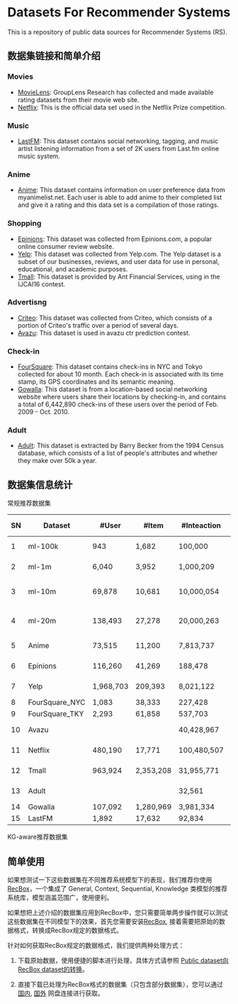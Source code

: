 # Datasets For Recommender Systems

This is a repository of public data sources for Recommender Systems (RS). 

## 数据集链接和简单介绍

### Movies
- [MovieLens](https://grouplens.org/datasets/movielens/): GroupLens Research has collected and made available rating datasets from their movie web site.
- [Netflix](https://www.kaggle.com/netflix-inc/netflix-prize-data): This is the official data set used in the Netflix Prize competition.

### Music
- [LastFM](https://grouplens.org/datasets/hetrec-2011/): This dataset contains social networking, tagging, and music artist listening information from a set of 2K users from Last.fm online music system.

### Anime
- [Anime](https://www.kaggle.com/CooperUnion/anime-recommendations-database): This dataset contains information on user preference data from myanimelist.net. Each user is able to add anime to their completed list and give it a rating and this data set is a compilation of those ratings.

### Shopping
- [Epinions](https://cseweb.ucsd.edu/~jmcauley/datasets.html#social_data): This dataset was collected from Epinions.com, a popular online consumer review website.
- [Yelp](https://www.yelp.com/dataset): This dataset was collected from Yelp.com. The Yelp dataset is a subset of our businesses, reviews, and user data for use in personal, educational, and academic purposes.
- [Tmall](https://tianchi.aliyun.com/dataset/dataDetail?dataId=53): This dataset is provided by Ant Financial Services, using in the IJCAI16 contest.

### Advertisng

* [Criteo](https://www.kaggle.com/c/criteo-display-ad-challenge/data): This dataset was collected from Criteo, which consists of a portion of Criteo's traffic over a period of several days.
* [Avazu](https://www.kaggle.com/c/avazu-ctr-prediction/data): This dataset is used in avazu ctr prediction contest.

### Check-in

* [FourSquare](kaggle.com/chetanism/foursquare-nyc-and-tokyo-checkin-dataset): This dataset contains check-ins in NYC and Tokyo collected for about 10 month. Each check-in is associated with its time stamp, its GPS coordinates and its semantic meaning.
* [Gowalla](https://snap.stanford.edu/data/loc-gowalla.html): This dataset is from a location-based social networking website where users share their locations by checking-in, and contains a total of 6,442,890 check-ins of these users over the period of Feb. 2009 - Oct. 2010.

### Adult

* [Adult](http://archive.ics.uci.edu/ml/datasets/Adult): This dataset is extracted by Barry Becker from the 1994 Census database, which consists of a list of people's attributes and whether they make over 50k a year.




## 数据集信息统计

常规推荐数据集


| SN | Dataset         | \#User    | \#Item    | \#Inteaction | Sparsity | Interaction Type                    | TimeStamp | User Context | Item Context | Interaction Context | Reference \(Paper/Competition/Website\)       |
|----|-----------------|-----------|-----------|--------------|----------|-------------------------------------|-----------|--------------|--------------|---------------------|-----------------------------------------------|
| 1  | ml\-100k        | 943       | 1,682     | 100,000      | 93\.70%  | Rating <br> \[1\-5\]                | √         | √            | √            |                     | The MovieLens Datasets: History and Context\. |
| 2  | ml\-1m          | 6,040     | 3,952     | 1,000,209    | 95\.81%  | Rating <br> \[1\-5\]                | √         | √            | √            |                     | The MovieLens Datasets: History and Context\. |
| 3  | ml\-10m         | 69,878    | 10,681    | 10,000,054   | 98\.69%  | Rating <br> \[0\.5\-5\] half\-stars | √         |              | √            |                     | The MovieLens Datasets: History and Context\. |
| 4  | ml\-20m         | 138,493   | 27,278    | 20,000,263   | 99\.47   | Rating <br> \[0\.5\-5\] half\-stars | √         |              | √            |                     | The MovieLens Datasets: History and Context\. |
| 5  | Anime           | 73,515    | 11,200    | 7,813,737    | 99\.05%  | Rating <br> \[\-1, 1\-10\]          |           |              | √            |                     |                                               |
| 6  | Epinions        | 116,260   | 41,269    | 188,478      | 99\.99%  | Rating <br> \[1\-5\]                | √         |              |              | √                   |                                               |
| 7  | Yelp            | 1,968,703 | 209,393   | 8,021,122    | 99\.99%  | Rating <br> \[1\-5\]                | √         | √            | √            | √                   |                                               |
| 8  | FourSquare\_NYC | 1,083     | 38,333    | 227,428      | 99\.45%  | Click                               | √         |              | √            |                     |                                               |
| 9  | FourSquare\_TKY | 2,293     | 61,858    | 537,703      | 99\.62%  | Click                               | √         |              | √            |                     |                                               |
| 10 | Avazu           |           |           | 40,428,967   |          | Click <br> \[0, 1\]                 | √         |              |              | √                   |                                               |
| 11 | Netflix         | 480,190   | 17,771    | 100,480,507  | 98\.99%  | Rating <br> \[1\-5\]                | √         |              |              |                     |                                               |
| 12 | Tmall           | 963,924   | 2,353,208 | 31,955,771   | 99\.99%  | Click or Buy <br> \[0, 1\]          | √         |              |              | √                   |                                               |
| 13 | Adult           |           |           | 32,561       |          | income>=50k <br> \[0, 1\]           |           |              |              |                     |                                               |
| 14 | Gowalla         |107,092    | 1,280,969  | 3,981,334   | 99\.99%  | Click                               | √         |              |              | √                  |                                               |
| 15 | LastFM          |1,892      | 17,632    | 92,834       | 99\.72%  | Click                               |           |              |              | √                  |                                               |




KG-aware推荐数据集




## 简单使用
如果想测试一下这些数据集在不同推荐系统模型下的表现，我们推荐你使用 [RecBox](https://github.com/RUCAIBox/RecBox)，一个集成了 
General, Context, Sequential, Knowledge 类模型的推荐系统库，模型涵盖范围广，使用便利。

如果想把上述介绍的数据集应用到RecBox中，您只需要简单两步操作就可以测试这些数据集在不同模型下的效果，首先您需要安装[RecBox](https://github.com/RUCAIBox/RecBox),
接着需要把原始的数据格式，转换成RecBox规定的数据格式。

针对如何获取RecBox规定的数据格式，我们提供两种处理方式：
1. 下载原始数据，使用便捷的脚本进行处理，具体方式请参照 [Public dataset向RecBox dataset的转换](https://github.com/RUCAIBox/RecommenderSystems-Datasets/tree/master/Preprocessing)。

2. 直接下载已处理为RecBox格式的数据集（只包含部分数据集），您可以通过 [国内](), [国外]() 网盘连接进行获取。
